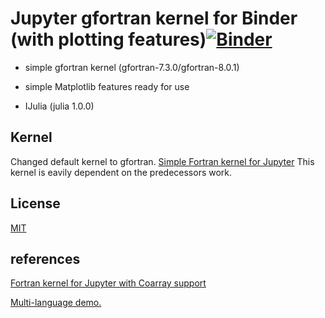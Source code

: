 # Jupyter gfortran kernel for Binder (with plotting features)[![Binder](https://mybinder.org/badge.svg)](https://mybinder.org/v2/gh/f66blog/fortran8/master)
- simple gfortran kernel (gfortran-7.3.0/gfortran-8.0.1)

- simple Matplotlib features ready for use 

- IJulia (julia 1.0.0)

## Kernel

Changed default kernel to gfortran. 
[Simple Fortran kernel for Jupyter](https://github.com/f66blog/jupyter-ifort-kernel)
This kernel is eavily dependent on the predecessors work. 

## License

[MIT](LICENSE.txt)

## references

[Fortran kernel for Jupyter with Coarray support](https://github.com/sourceryinstitute/jupyter-CAF-kernel)

[Multi-language demo.](https://github.com/binder-examples/multi-language-demo)
